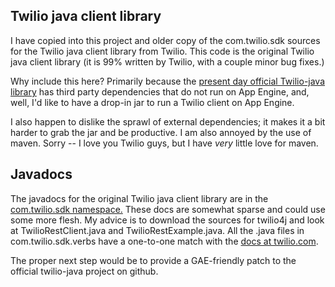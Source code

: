 ## Twilio java client library ##

I have copied into this project and older copy of the com.twilio.sdk sources for the Twilio java client library from Twilio.
This code is the original Twilio java client library (it is 99% written by Twilio, with a couple minor bug fixes.)

Why include this here? Primarily because the [present day official Twilio-java library](https://github.com/twilio/twilio-java) has third
party dependencies that do not run on App Engine, and, well, I'd like to have a drop-in jar to run a Twilio client on App Engine.

I also happen to dislike the sprawl of external dependencies; it makes it a bit harder to grab the jar and be productive. I am also
annoyed by the use of maven. Sorry -- I love you Twilio guys, but I have _very_ little love for maven.


## Javadocs ##

The javadocs for the original Twilio java client library are in the
[com.twilio.sdk namespace.](http://twilio4j.googlecode.com/svn/trunk/twilio4j/javadoc/com/twilio/sdk/package-summary.html) These docs are somewhat sparse and could use some more flesh. My advice is to download the sources for twilio4j and look at
TwilioRestClient.java and TwilioRestExample.java. All the .java files in com.twilio.sdk.verbs have a one-to-one match with the
[docs at twilio.com](http://www.twilio.com/docs/api/rest).

The proper next step would be to provide a GAE-friendly patch to the official twilio-java project on github.
